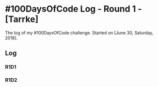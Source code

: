 # #100DaysOfCode Log - Round 1 - [Tarrke]

The log of my #100DaysOfCode challenge. Started on [June 30, Saturday, 2018].

## Log

### R1D1 


### R1D2
